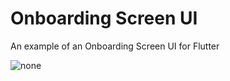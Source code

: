 # Onboarding Screen UI

An example of an Onboarding Screen UI for Flutter

<img align="center" src="https://i.imgur.com/qK4Fn5h.gif" alt="none">
